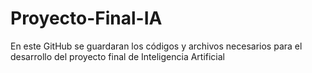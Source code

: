 # Proyecto-Final-IA
En este GitHub se guardaran los códigos y archivos necesarios para el desarrollo del proyecto final de Inteligencia Artificial
